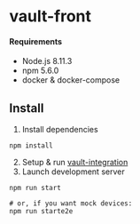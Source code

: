 # vault-front

#### Requirements

- Node.js 8.11.3
- npm 5.6.0
- docker & docker-compose

## Install

1. Install dependencies

```
npm install
```

2. Setup & run [vault-integration](https://github.com/LedgerHQ/vault-integration)
3. Launch development server

```
npm run start

# or, if you want mock devices:
npm run starte2e
```
